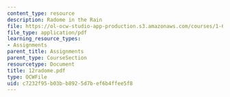 ```yaml
---
content_type: resource
description: Radome in the Rain
file: https://ol-ocw-studio-app-production.s3.amazonaws.com/courses/1-63-advanced-fluid-dynamics-of-the-environment-fall-2002/c7232f95b03bb8925d7bef6b4ffee5f8_12radome.pdf
file_type: application/pdf
learning_resource_types:
- Assignments
parent_title: Assignments
parent_type: CourseSection
resourcetype: Document
title: 12radome.pdf
type: OCWFile
uid: c7232f95-b03b-b892-5d7b-ef6b4ffee5f8
---
```

